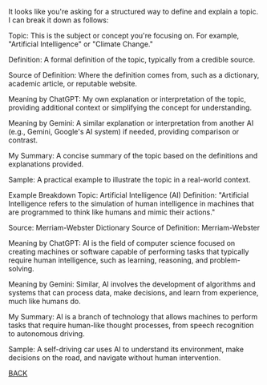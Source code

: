 
It looks like you're asking for a structured way to define and explain a topic. I can break it down as follows:

Topic: This is the subject or concept you're focusing on. For example, "Artificial Intelligence" or "Climate Change."

Definition: A formal definition of the topic, typically from a credible source.

Source of Definition: Where the definition comes from, such as a dictionary, academic article, or reputable website.

Meaning by ChatGPT: My own explanation or interpretation of the topic, providing additional context or simplifying the concept for understanding.

Meaning by Gemini: A similar explanation or interpretation from another AI (e.g., Gemini, Google's AI system) if needed, providing comparison or contrast.

My Summary: A concise summary of the topic based on the definitions and explanations provided.

Sample: A practical example to illustrate the topic in a real-world context.

Example Breakdown
Topic: Artificial Intelligence (AI)
Definition: "Artificial Intelligence refers to the simulation of human intelligence in machines that are programmed to think like humans and mimic their actions."

Source: Merriam-Webster Dictionary
Source of Definition: Merriam-Webster

Meaning by ChatGPT: AI is the field of computer science focused on creating machines or software capable of performing tasks that typically require human intelligence, such as learning, reasoning, and problem-solving.

Meaning by Gemini: Similar, AI involves the development of algorithms and systems that can process data, make decisions, and learn from experience, much like humans do.

My Summary: AI is a branch of technology that allows machines to perform tasks that require human-like thought processes, from speech recognition to autonomous driving.

Sample: A self-driving car uses AI to understand its environment, make decisions on the road, and navigate without human intervention.





[BACK](README.md)
